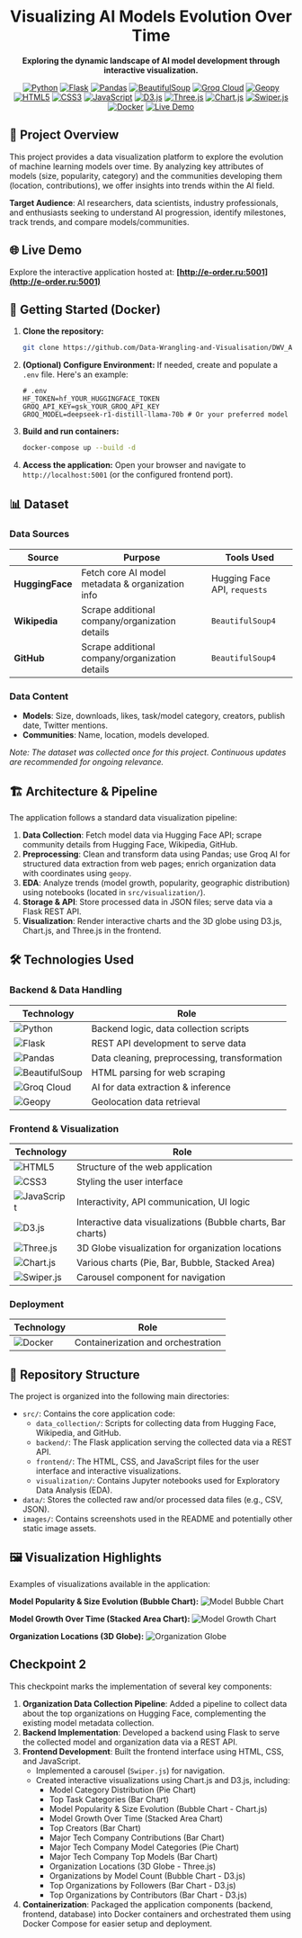 <div align="center">

  # Visualizing AI Models Evolution Over Time

  **Exploring the dynamic landscape of AI model development through interactive visualization.**

  [![Python](https://img.shields.io/badge/Python-3.8%2B-blue?logo=python)](https://www.python.org/)
  [![Flask](https://img.shields.io/badge/Flask-2.x-black?logo=flask)](https://flask.palletsprojects.com/)
  [![Pandas](https://img.shields.io/badge/Pandas-1.x-blue?logo=pandas)](https://pandas.pydata.org/)
  [![BeautifulSoup](https://img.shields.io/badge/BeautifulSoup4-4.x-orange?logo=python&logoColor=yellow)](https://www.crummy.com/software/BeautifulSoup/)
  [![Groq Cloud](https://img.shields.io/badge/Groq_Cloud-API-F36A00?logo=groq)](https://groq.com/)
  [![Geopy](https://img.shields.io/badge/Geopy-2.x-blue)](https://github.com/geopy/geopy)
  [![HTML5](https://img.shields.io/badge/HTML5-E34F26?logo=html5&logoColor=white)](https://developer.mozilla.org/en-US/docs/Web/Guide/HTML/HTML5)
  [![CSS3](https://img.shields.io/badge/CSS3-1572B6?logo=css3&logoColor=white)](https://developer.mozilla.org/en-US/docs/Web/API/CSS)
  [![JavaScript](https://img.shields.io/badge/JavaScript-ES6%2B-F7DF1E?logo=javascript)](https://developer.mozilla.org/en-US/docs/Web/JavaScript)
  [![D3.js](https://img.shields.io/badge/D3.js-7.x-orange?logo=d3.js)](https://d3js.org/)
  [![Three.js](https://img.shields.io/badge/Three.js-r140%2B-black?logo=three.js)](https://threejs.org/)
  [![Chart.js](https://img.shields.io/badge/Chart.js-3.x-red?logo=chart.js)](https://www.chartjs.org/)
  [![Swiper.js](https://img.shields.io/badge/Swiper.js-8.x-6332F6?logo=swiper)](https://swiperjs.com/)
  [![Docker](https://img.shields.io/badge/Docker-Compose-blue?logo=docker)](https://www.docker.com/)
  [![Live Demo](https://img.shields.io/badge/Live_Demo-Online-brightgreen)](http://e-order.ru:5001)
  

</div>

## 🎯 Project Overview
This project provides a data visualization platform to explore the evolution of machine learning models over time. By analyzing key attributes of models (size, popularity, category) and the communities developing them (location, contributions), we offer insights into trends within the AI field.

**Target Audience**: AI researchers, data scientists, industry professionals, and enthusiasts seeking to understand AI progression, identify milestones, track trends, and compare models/communities.


## 🌐 Live Demo
Explore the interactive application hosted at:
**[http://e-order.ru:5001](http://e-order.ru:5001)**

## 🚀 Getting Started (Docker)

1.  **Clone the repository:**
    ```bash
    git clone https://github.com/Data-Wrangling-and-Visualisation/DWV_AI_Evolution
    ```
2.  **(Optional) Configure Environment:** If needed, create and populate a `.env` file. Here's an example:
    ```dotenv
    # .env
    HF_TOKEN=hf_YOUR_HUGGINGFACE_TOKEN
    GROQ_API_KEY=gsk_YOUR_GROQ_API_KEY
    GROQ_MODEL=deepseek-r1-distill-llama-70b # Or your preferred model
    ```
3.  **Build and run containers:**
    ```bash
    docker-compose up --build -d
    ```
4.  **Access the application:** Open your browser and navigate to `http://localhost:5001` (or the configured frontend port).

## 📊 Dataset

### Data Sources
| Source | Purpose | Tools Used |
|---|---|---|
| **HuggingFace** | Fetch core AI model metadata & organization info | Hugging Face API, `requests` |
| **Wikipedia** | Scrape additional company/organization details | `BeautifulSoup4` |
| **GitHub** | Scrape additional company/organization details | `BeautifulSoup4` |

### Data Content
- **Models**: Size, downloads, likes, task/model category, creators, publish date, Twitter mentions.
- **Communities**: Name, location, models developed.

*Note: The dataset was collected once for this project. Continuous updates are recommended for ongoing relevance.*

## 🏗️ Architecture & Pipeline
The application follows a standard data visualization pipeline:
1.  **Data Collection**: Fetch model data via Hugging Face API; scrape community details from Hugging Face, Wikipedia, GitHub.
2.  **Preprocessing**: Clean and transform data using Pandas; use Groq AI for structured data extraction from web pages; enrich organization data with coordinates using `geopy`.
3.  **EDA**: Analyze trends (model growth, popularity, geographic distribution) using notebooks (located in `src/visualization/`).
4.  **Storage & API**: Store processed data in JSON files; serve data via a Flask REST API.
5.  **Visualization**: Render interactive charts and the 3D globe using D3.js, Chart.js, and Three.js in the frontend.

## 🛠️ Technologies Used

### Backend & Data Handling
| Technology | Role |
|---|---|
| ![Python](https://img.shields.io/badge/Python-3.8%2B-3776AB?logo=python) | Backend logic, data collection scripts |
| ![Flask](https://img.shields.io/badge/Flask-2.x-000000?logo=flask) | REST API development to serve data |
| ![Pandas](https://img.shields.io/badge/Pandas-1.x-150458?logo=pandas) | Data cleaning, preprocessing, transformation |
| ![BeautifulSoup](https://img.shields.io/badge/BeautifulSoup4-4.x-orange) | HTML parsing for web scraping |
| ![Groq Cloud](https://img.shields.io/badge/Groq_Cloud-API-F36A00?logo=groq) | AI for data extraction & inference |
| ![Geopy](https://img.shields.io/badge/Geopy-2.x-blue) | Geolocation data retrieval |

### Frontend & Visualization
| Technology | Role |
|---|---|
| ![HTML5](https://img.shields.io/badge/HTML5-E34F26?logo=html5&logoColor=white) | Structure of the web application |
| ![CSS3](https://img.shields.io/badge/CSS3-1572B6?logo=css3&logoColor=white) | Styling the user interface |
| ![JavaScript](https://img.shields.io/badge/JavaScript-ES6%2B-F7DF1E?logo=javascript) | Interactivity, API communication, UI logic |
| ![D3.js](https://img.shields.io/badge/D3.js-7.x-F9A03C?logo=d3.js) | Interactive data visualizations (Bubble charts, Bar charts) |
| ![Three.js](https://img.shields.io/badge/Three.js-r140%2B-000000?logo=three.js) | 3D Globe visualization for organization locations |
| ![Chart.js](https://img.shields.io/badge/Chart.js-3.x-FF6384?logo=chart.js) | Various charts (Pie, Bar, Bubble, Stacked Area) |
| ![Swiper.js](https://img.shields.io/badge/Swiper.js-8.x-6332F6?logo=swiper) | Carousel component for navigation |

### Deployment
| Technology | Role |
|---|---|
| ![Docker](https://img.shields.io/badge/Docker-Compose-2496ED?logo=docker) | Containerization and orchestration |

## 📂 Repository Structure

The project is organized into the following main directories:

-   `src/`: Contains the core application code:
    -   `data_collection/`: Scripts for collecting data from Hugging Face, Wikipedia, and GitHub.
    -   `backend/`: The Flask application serving the collected data via a REST API.
    -   `frontend/`: The HTML, CSS, and JavaScript files for the user interface and interactive visualizations.
    -   `visualization/`: Contains Jupyter notebooks used for Exploratory Data Analysis (EDA).
-   `data/`: Stores the collected raw and/or processed data files (e.g., CSV, JSON).
-   `images/`: Contains screenshots used in the README and potentially other static image assets.

## 🖼️ Visualization Highlights

Examples of visualizations available in the application:

**Model Popularity & Size Evolution (Bubble Chart):**
![Model Bubble Chart](images/bubble.png)

**Model Growth Over Time (Stacked Area Chart):**
![Model Growth Chart](images/growth.png)

**Organization Locations (3D Globe):**
![Organization Globe](images/globe.png)


## Checkpoint 2

This checkpoint marks the implementation of several key components:

1.  **Organization Data Collection Pipeline**: Added a pipeline to collect data about the top organizations on Hugging Face, complementing the existing model metadata collection.
2.  **Backend Implementation**: Developed a backend using Flask to serve the collected model and organization data via a REST API.
3.  **Frontend Development**: Built the frontend interface using HTML, CSS, and JavaScript.
    - Implemented a carousel (`Swiper.js`) for navigation.
    - Created interactive visualizations using Chart.js and D3.js, including:
        - Model Category Distribution (Pie Chart)
        - Top Task Categories (Bar Chart)
        - Model Popularity & Size Evolution (Bubble Chart - Chart.js)
        - Model Growth Over Time (Stacked Area Chart)
        - Top Creators (Bar Chart)
        - Major Tech Company Contributions (Bar Chart)
        - Major Tech Company Model Categories (Pie Chart)
        - Major Tech Company Top Models (Bar Chart)
        - Organization Locations (3D Globe - Three.js)
        - Organizations by Model Count (Bubble Chart - D3.js)
        - Top Organizations by Followers (Bar Chart - D3.js)
        - Top Organizations by Contributors (Bar Chart - D3.js)
4.  **Containerization**: Packaged the application components (backend, frontend, database) into Docker containers and orchestrated them using Docker Compose for easier setup and deployment.

